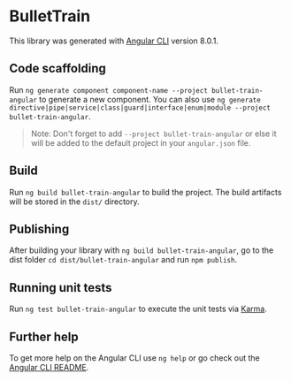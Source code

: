 # BulletTrain

This library was generated with [Angular CLI](https://github.com/angular/angular-cli) version 8.0.1.

## Code scaffolding

Run `ng generate component component-name --project bullet-train-angular` to generate a new component. You can also use `ng generate directive|pipe|service|class|guard|interface|enum|module --project bullet-train-angular`.
> Note: Don't forget to add `--project bullet-train-angular` or else it will be added to the default project in your `angular.json` file. 

## Build

Run `ng build bullet-train-angular` to build the project. The build artifacts will be stored in the `dist/` directory.

## Publishing

After building your library with `ng build bullet-train-angular`, go to the dist folder `cd dist/bullet-train-angular` and run `npm publish`.

## Running unit tests

Run `ng test bullet-train-angular` to execute the unit tests via [Karma](https://karma-runner.github.io).

## Further help

To get more help on the Angular CLI use `ng help` or go check out the [Angular CLI README](https://github.com/angular/angular-cli/blob/master/README.md).
